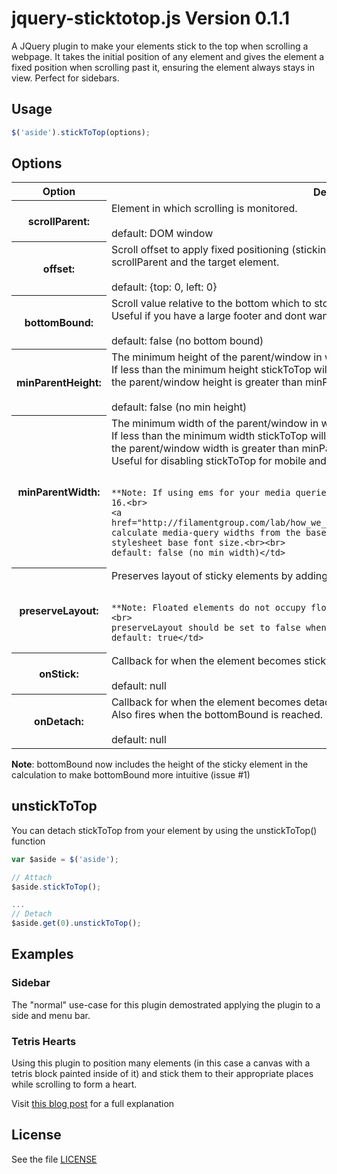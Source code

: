 # jquery-sticktotop.js Version 0.1.1

A JQuery plugin to make your elements stick to the top when scrolling a webpage.
It takes the initial position of any element and gives the element a fixed 
position when scrolling past it, ensuring the element always stays in view.
Perfect for sidebars.

## Usage

```javascript
$('aside').stickToTop(options);
```
## Options

<table>
  <tr>
    <th>Option</th>
    <th>Description</th>
  </tr>
  <tr>
    <th>scrollParent:</th>
    <td>Element in which scrolling is monitored. <br><br>
    default: DOM window</td>
  </tr>
  <tr>
    <th>offset:</th>
    <td>Scroll offset to apply fixed positioning (sticking).    
    Basically the gap left at all times between the scrollParent and the target element.  <br><br>
    default: {top: 0, left: 0}</td>
  </tr>
  <tr>
    <th>bottomBound:</th>
    <td>  Scroll value relative to the bottom which to stop the element
    from sticking (absolute positioning).<br>
    Useful if you have a large footer and dont want your sidebar 
    crashing into it.<br><br>
    default: false (no bottom bound)</td>
  </tr>
  <tr>
    <th>minParentHeight:</th>
    <td>The minimum height of the parent/window in which stickToTop will be active.<br>
    If less than the minimum height stickToTop will have no effect but will
    become active as soon as the parent/window height is greater than minParentHeight.<br><br>
    default: false (no min height)</td>
  </tr>
  <tr>
    <th>minParentWidth:</th>
    <td>The minimum width of the parent/window in which stickToTop will be active.<br>
    If less than the minimum width stickToTop will have no effect but will
    become active as soon as the parent/window width is greater than minParentWidth.<br>
    Useful for disabling stickToTop for mobile and tablet viewports.<br><br>

    **Note: If using ems for your media queries, make sure to multiply the respective value by 16.<br>
    <a href="http://filamentgroup.com/lab/how_we_learned_to_leave_body_font_size_alone/">Browsers calculate media-query widths from the base UA font size</a>, <strong>NOT</strong> stylesheet base font size.<br><br>
    default: false (no min width)</td>
  </tr>
  <tr>
    <th>preserveLayout:</th>
    <td>Preserves layout of sticky elements by adding a div which 
    occupies the original flow.<br><br>

    **Note: Floated elements do not occupy flow in the same manner as non-floated elements.<br>
    preserveLayout should be set to false when stickToTop is applied to floated elements.<br>
    default: true</td>
  </tr>
  <tr>
    <th>onStick:</th>
    <td>Callback for when the element becomes sticky.<br><br>
    default: null</td>
  </tr>
  <tr>
    <th>onDetach:</th>
    <td>Callback for when the element becomes detached. <br>
    Also fires when the bottomBound is reached.<br><br>
    default: null</td>
  </tr>
</table>

**Note**: bottomBound now includes the height of the sticky element in the calculation
to make bottomBound more intuitive (issue #1)

## unstickToTop

You can detach stickToTop from your element by using the unstickToTop() function

```javascript
var $aside = $('aside');

// Attach
$aside.stickToTop();

...
// Detach
$aside.get(0).unstickToTop();
```
## Examples

### Sidebar

The "normal" use-case for this plugin demostrated applying the plugin to a side and menu bar.

### Tetris Hearts

Using this plugin to position many elements (in this case a canvas with a tetris block painted
inside of it) and stick them to their appropriate places while scrolling to form a heart.

Visit [this blog post](http://mopo.ws/wZz1Xb) for a full explanation

## License

See the file [LICENSE](https://github.com/sdbondi/JQuery-StickToTop/blob/master/LICENSE.txt)
